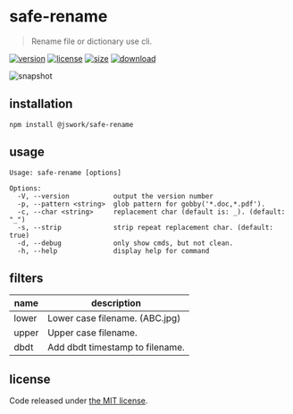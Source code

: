 # safe-rename
> Rename file or dictionary use cli.

[![version][version-image]][version-url]
[![license][license-image]][license-url]
[![size][size-image]][size-url]
[![download][download-image]][download-url]

![snapshot](https://tva1.sinaimg.cn/large/008i3skNgy1grp3gf61wqj30v80f843g.jpg)

## installation
```shell
npm install @jswork/safe-rename
```

## usage
~~~
Usage: safe-rename [options]

Options:
  -V, --version           output the version number
  -p, --pattern <string>  glob pattern for gobby('*.doc,*.pdf').
  -c, --char <string>     replacement char (default is: _). (default: "_")
  -s, --strip             strip repeat replacement char. (default: true)
  -d, --debug             only show cmds, but not clean.
  -h, --help              display help for command
~~~

## filters
| name  | description                     |
| ----- | ------------------------------- |
| lower | Lower case filename. (ABC.jpg)           |
| upper | Upper case filename.            |
| dbdt  | Add dbdt timestamp to filename. |

## license
Code released under [the MIT license](https://github.com/afeiship/safe-rename/blob/master/LICENSE.txt).

[version-image]: https://img.shields.io/npm/v/@jswork/safe-rename
[version-url]: https://npmjs.org/package/@jswork/safe-rename

[license-image]: https://img.shields.io/npm/l/@jswork/safe-rename
[license-url]: https://github.com/afeiship/safe-rename/blob/master/LICENSE.txt

[size-image]: https://img.shields.io/bundlephobia/minzip/@jswork/safe-rename
[size-url]: https://github.com/afeiship/safe-rename/blob/master/dist/safe-rename.min.js

[download-image]: https://img.shields.io/npm/dm/@jswork/safe-rename
[download-url]: https://www.npmjs.com/package/@jswork/safe-rename
